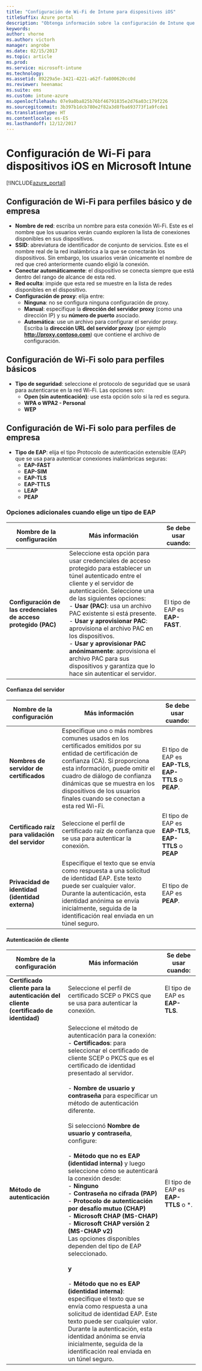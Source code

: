 ```yaml
---
title: "Configuración de Wi-Fi de Intune para dispositivos iOS"
titleSuffix: Azure portal
description: "Obtenga información sobre la configuración de Intune que puede usar para configurar conexiones Wi-Fi en dispositivos iOS\"."
keywords: 
author: vhorne
ms.author: victorh
manager: angrobe
ms.date: 02/15/2017
ms.topic: article
ms.prod: 
ms.service: microsoft-intune
ms.technology: 
ms.assetid: 89229a5e-3421-4221-a62f-fa800620cc0d
ms.reviewer: heenamac
ms.suite: ems
ms.custom: intune-azure
ms.openlocfilehash: 07e9a0ba825b76bf46791835e2d76a03c179f226
ms.sourcegitcommit: 3b397b1dcb780e2f82a3d8fba693773f1a9fcde1
ms.translationtype: HT
ms.contentlocale: es-ES
ms.lasthandoff: 12/12/2017
---
```

# <a name="wi-fi-settings-for-ios-devices-in-microsoft-intune"></a>Configuración de Wi-Fi para dispositivos iOS en Microsoft Intune

[!INCLUDE[azure_portal](./includes/azure_portal.md)]



## <a name="wi-fi-settings-for-basic-and-enterprise-profiles"></a>Configuración de Wi-Fi para perfiles básico y de empresa

- **Nombre de red**: escriba un nombre para esta conexión Wi-Fi. Este es el nombre que los usuarios verán cuando exploren la lista de conexiones disponibles en sus dispositivos.
- **SSID**: abreviatura de identificador de conjunto de servicios. Este es el nombre real de la red inalámbrica a la que se conectarán los dispositivos. Sin embargo, los usuarios verán únicamente el nombre de red que creó anteriormente cuando eligió la conexión.
- **Conectar automáticamente**: el dispositivo se conecta siempre que está dentro del rango de alcance de esta red.
- **Red oculta**: impide que esta red se muestre en la lista de redes disponibles en el dispositivo.
- **Configuración de proxy**: elija entre:
    - **Ninguna**: no se configura ninguna configuración de proxy.
    - **Manual**: especifique la **dirección del servidor proxy** (como una dirección IP) y su **número de puerto** asociado.
    - **Automática**: use un archivo para configurar el servidor proxy. Escriba la **dirección URL del servidor proxy** (por ejemplo **http://proxy.contoso.com**) que contiene el archivo de configuración.

## <a name="wi-fi-settings-for-basic-profiles-only"></a>Configuración de Wi-Fi solo para perfiles básicos

- **Tipo de seguridad**: seleccione el protocolo de seguridad que se usará para autenticarse en la red Wi-Fi. Las opciones son:
    - **Open (sin autenticación)**: use esta opción solo si la red es segura.
    - **WPA o WPA2 - Personal**
    - **WEP**

## <a name="wi-fi-settings-for-enterprise-profiles-only"></a>Configuración de Wi-Fi solo para perfiles de empresa

- **Tipo de EAP**: elija el tipo Protocolo de autenticación extensible (EAP) que se usa para autenticar conexiones inalámbricas seguras:
    - **EAP-FAST**
    - **EAP-SIM**
    - **EAP-TLS**
    - **EAP-TTLS**
    - **LEAP**
    - **PEAP**

### <a name="further-options-when-you-choose-an-eap-type"></a>Opciones adicionales cuando elige un tipo de EAP


|Nombre de la configuración|Más información|Se debe usar cuando:|
|--------------|-------------|----------|
|**Configuración de las credenciales de acceso protegido (PAC)**|Seleccione esta opción para usar credenciales de acceso protegido para establecer un túnel autenticado entre el cliente y el servidor de autenticación. Seleccione una de las siguientes opciones:<br>- **Usar (PAC)**: usa un archivo PAC existente si está presente.<br>- **Usar y aprovisionar PAC**: aprovisiona el archivo PAC en los dispositivos.<br>- **Usar y aprovisionar PAC anónimamente**: aprovisiona el archivo PAC para sus dispositivos y garantiza que lo hace sin autenticar el servidor.|El tipo de EAP es **EAP-FAST**.|

#### <a name="server-trust"></a>Confianza del servidor


|Nombre de la configuración|Más información|Se debe usar cuando:|
|--------------|-------------|----------|
|**Nombres de servidor de certificados**|Especifique uno o más nombres comunes usados en los certificados emitidos por su entidad de certificación de confianza (CA). Si proporciona esta información, puede omitir el cuadro de diálogo de confianza dinámicas que se muestra en los dispositivos de los usuarios finales cuando se conectan a esta red Wi-Fi.|El tipo de EAP es **EAP-TLS**, **EAP-TTLS** o **PEAP**.|
|**Certificado raíz para validación del servidor**|Seleccione el perfil de certificado raíz de confianza que se usa para autenticar la conexión. |El tipo de EAP es **EAP-TLS**, **EAP-TTLS** o **PEAP**|
|**Privacidad de identidad (identidad externa)**|Especifique el texto que se envía como respuesta a una solicitud de identidad EAP. Este texto puede ser cualquier valor. Durante la autenticación, esta identidad anónima se envía inicialmente, seguida de la identificación real enviada en un túnel seguro.|El tipo de EAP es **PEAP**.|


#### <a name="client-authentication"></a>Autenticación de cliente


|Nombre de la configuración|Más información|Se debe usar cuando:|
|--------------|-------------|----------|
|**Certificado cliente para la autenticación del cliente (certificado de identidad)**|Seleccione el perfil de certificado SCEP o PKCS que se usa para autenticar la conexión.|El tipo de EAP es **EAP-TLS**.|
|**Método de autenticación**|Seleccione el método de autenticación para la conexión:<br>- **Certificados**: para seleccionar el certificado de cliente SCEP o PKCS que es el certificado de identidad presentado al servidor.<br><br>- **Nombre de usuario y contraseña** para especificar un método de autenticación diferente. <br><br>Si seleccionó **Nombre de usuario y contraseña**, configure:<br><br>-  **Método que no es EAP (identidad interna)** y luego seleccione cómo se autenticará la conexión desde:<br>- **Ninguno**<br>- **Contraseña no cifrada (PAP)**<br>- **Protocolo de autenticación por desafío mutuo (CHAP)**<br>- **Microsoft CHAP (MS-CHAP)**<br>- **Microsoft CHAP versión 2 (MS-CHAP v2)**<br>Las opciones disponibles dependen del tipo de EAP seleccionado.<br><br>**y**<br><br>- **Método que no es EAP (identidad interna)**: especifique el texto que se envía como respuesta a una solicitud de identidad EAP. Este texto puede ser cualquier valor. Durante la autenticación, esta identidad anónima se envía inicialmente, seguida de la identificación real enviada en un túnel seguro.|El tipo de EAP es **EAP-TTLS** o *.

